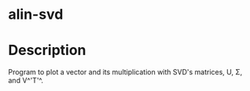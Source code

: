 # alin-svd

# Description
Program to plot a vector and its multiplication with SVD's matrices, U, Σ, and V^'T'^.
